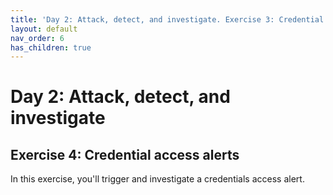 ```yaml
---
title: 'Day 2: Attack, detect, and investigate. Exercise 3: Credential access alerts'
layout: default
nav_order: 6
has_children: true
---
```


# Day 2: Attack, detect, and investigate

## Exercise 4: Credential access alerts

In this exercise, you'll trigger and investigate a credentials access alert.
